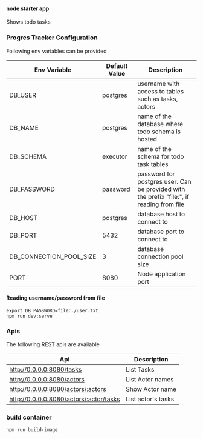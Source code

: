 #### node starter app

Shows todo tasks

### Progres Tracker Configuration

Following env variables can be provided

|Env Variable|Default Value|Description|
|---|---|---|
|DB_USER|postgres|username with access to tables such as tasks, actors|
|DB_NAME|postgres|name of the database where todo schema is hosted|
|DB_SCHEMA|executor|name of the schema for todo task tables|
|DB_PASSWORD|password|password for postgres user. Can be provided with the prefix "file:", if reading from file|
|DB_HOST|postgres|database host to connect to|
|DB_PORT|5432|database port to connect to|
|DB_CONNECTION_POOL_SIZE|3|database connection pool size|
|PORT|8080|Node application port|

#### Reading username/password from file

```
export DB_PASSWORD=file:./user.txt
npm run dev:serve
```

### Apis

The following REST apis are available

|Api|Description|
|---|---|
|http://0.0.0.0:8080/tasks| List Tasks |
|http://0.0.0.0:8080/actors| List Actor names |
|http://0.0.0.0:8080/actors/:actors| Show Actor name |
|http://0.0.0.0:8080/actors/:actor/tasks|List actor's tasks|

### build container
```
npm run build-image
```

